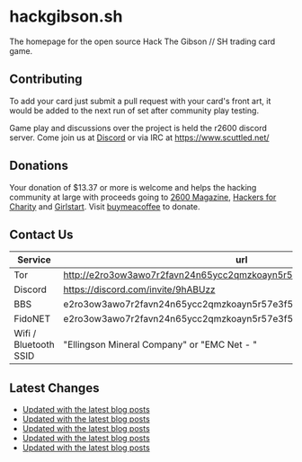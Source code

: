 # hackgibson.sh
The homepage for the open source Hack The Gibson // SH trading card game.


## Contributing

To add your card just submit a pull request with your card's front art, it would be added to the next run of set after community play testing.

Game play and discussions over the project is held the r2600 discord server. Come join us at [Discord](https://discord.com/invite/9hABUzz) or via IRC at https://www.scuttled.net/


## Donations

Your donation of $13.37 or more is welcome and helps the hacking community at large with proceeds going to [2600 Magazine](https://2600.com/), [Hackers for Charity](https://hackersforcharity.org) and [Girlstart](https://girlstart.org).  Visit [buymeacoffee](https://www.buymeacoffee.com/hackgibson.sh) to donate.


## Contact Us

Service | url
-|-
Tor | http://e2ro3ow3awo7r2favn24n65ycc2qmzkoayn5r57e3f56nvjwdcgg32ad.onion
Discord | https://discord.com/invite/9hABUzz
BBS | e2ro3ow3awo7r2favn24n65ycc2qmzkoayn5r57e3f56nvjwdcgg32ad.onion:23
FidoNET | e2ro3ow3awo7r2favn24n65ycc2qmzkoayn5r57e3f56nvjwdcgg32ad.onion:24554
Wifi / Bluetooth SSID | "Ellingson Mineral Company" or "EMC Net - <fidonet address>"

## Latest Changes
<!-- BLOG-POST-LIST:START -->
- [Updated with the latest blog posts](https://github.com/DFW2600/hackgibson.sh/commit/cac7790eb0b796ab91bf51401e4efdd8d01a2c95)
- [Updated with the latest blog posts](https://github.com/DFW2600/hackgibson.sh/commit/26825fc0fd621a13332277934ddfae87316937e5)
- [Updated with the latest blog posts](https://github.com/DFW2600/hackgibson.sh/commit/3a5db05eaaa77263f0a770d6c8fdf747885a2a98)
- [Updated with the latest blog posts](https://github.com/DFW2600/hackgibson.sh/commit/09baa83614cc0352ee8bbd7a0b0107d9b6b182ea)
- [Updated with the latest blog posts](https://github.com/DFW2600/hackgibson.sh/commit/9be6188269914f5ce8e5c2e9f252fed0c71d4acb)
<!-- BLOG-POST-LIST:END -->
